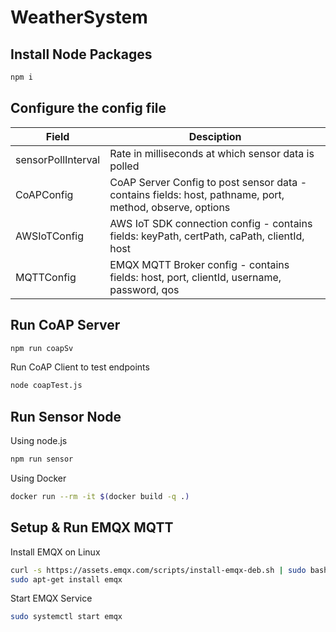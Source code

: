 # WeatherSystem
## Install Node Packages
```sh
npm i
```

## Configure the config file
| Field | Desciption |
| ------ | ------ |
| sensorPollInterval | Rate in milliseconds at which sensor data is polled |
| CoAPConfig | CoAP Server Config to post sensor data - contains fields: host, pathname, port, method, observe, options |
| AWSIoTConfig | AWS IoT SDK connection config - contains fields: keyPath, certPath, caPath, clientId, host |
| MQTTConfig | EMQX MQTT Broker config - contains fields: host, port, clientId, username, password, qos |


## Run CoAP Server
```sh
npm run coapSv
```
Run CoAP Client to test endpoints
```sh
node coapTest.js
```

## Run Sensor Node
Using node.js
```sh
npm run sensor
```
Using Docker
```sh
docker run --rm -it $(docker build -q .)
```

## Setup & Run EMQX MQTT
Install EMQX on Linux
```sh
curl -s https://assets.emqx.com/scripts/install-emqx-deb.sh | sudo bash
sudo apt-get install emqx
```
Start EMQX Service
```sh
sudo systemctl start emqx
```
